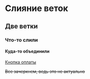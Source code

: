 # Слияние веток

## Две ветки

### Что-то слили

#### Куда-то объединили

[Кнопка оплаты](pai.html)

~~Все зачеркнем, ведь это не актуально~~